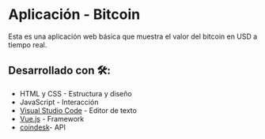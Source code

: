 # Aplicación - Bitcoin

Esta es una aplicación web básica que muestra el valor del bitcoin en USD a tiempo real.

## Desarrollado con 🛠️:
* HTML y CSS - Estructura y diseño
* JavaScript - Interacción
* [Visual Studio Code](https://code.visualstudio.com/) - Editor de texto
* [Vue.js](https://vuejs.org/) - Framework
* [coindesk](https://old.coindesk.com/coindesk-api)- API




